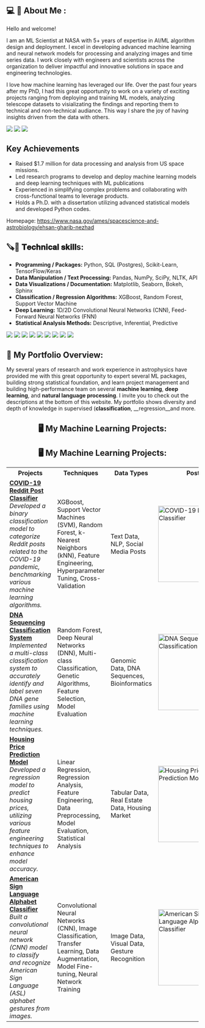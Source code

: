 
<!--
**EhsanGharibNezhad/EhsanGharibNezhad** is a ✨ _special_ ✨ repository because its `README.md` (this file) appears on your GitHub profile.

Here are some ideas to get you started:


-->
 
<h2> 💻 💼 About Me : </h2>
Hello and welcome!

I am an ML Scientist at NASA with 5+ years of expertise in AI/ML algorithm design and deployment. I excel in developing advanced machine learning and neural network models for processing and analyzing images and time series data. I work closely with engineers and scientists across the organization to deliver impactful and innovative solutions in space and engineering technologies.

I love how machine learning has leveraged our life. Over the past four years after my PhD, I had this great opportunity to work on a variety of exciting projects ranging from deploying and training ML models, analyzing telescope datasets to visializating the findings and reporting them to technical and non-technical audiance. This way I share the joy of having insights driven from the data with others.  

[![](https://img.shields.io/badge/LinkedIn-0077B5?style=for-the-badge&logo=linkedin&logoColor=white)](https://www.linkedin.com/in/ehsan-gharib-nezhad/) 
[![](https://img.shields.io/badge/Twitter-1DA1F2?style=for-the-badge&logo=twitter&logoColor=white)](https://twitter.com/exoEhsan) 
[![](https://img.shields.io/badge/GitHub-100000?style=for-the-badge&logo=github&logoColor=white)](https://github.com/EhsanGharibNezhad?tab=repositories) 
<!--
[![]()](https://twitter.com/exoEhsan) 
[![]()](https://twitter.com/exoEhsan) 
[![]()](https://twitter.com/exoEhsan) --->


## Key Achievements

   - Raised $1.7 million for data processing and analysis from US space missions.
   - Led research programs to develop and deploy machine learning models and deep learning techniques with ML publications
   - Experienced in simplifying complex problems and collaborating with cross-functional teams to leverage products.
   - Holds a Ph.D. with a dissertation utilizing advanced statistical models and developed Python codes.

Homepage: https://www.nasa.gov/ames/spacescience-and-astrobiology/ehsan-gharib-nezhad

<h2>🪚🔧 𝐓𝐞𝐜𝐡𝐧𝐢𝐜𝐚𝐥 𝐬𝐤𝐢𝐥𝐥s:</h2>

   - **Programming / Packages:** Python, SQL (Postgres), Scikit-Learn, TensorFlow/Keras
   - **Data Manipulation / Text Processing:** Pandas, NumPy, SciPy, NLTK, API
   - **Data Visualizations / Documentation:** Matplotlib, Seaborn, Bokeh, Sphinx
   - **Classification / Regression Algorithms:** XGBoost, Random Forest, Support Vector Machine
   - **Deep Learning:** 1D/2D Convolutional Neural Networks (CNN), Feed-Forward Neural Networks (FNN)
   - **Statistical Analysis Methods:** Descriptive, Inferential, Predictive




  [![](https://img.shields.io/badge/Python-FFD43B?style=for-the-badge&logo=python&logoColor=darkgreen)](https://www.python.org)
  [![](https://img.shields.io/badge/SQL-00000F?style=for-the-badge&logo=mysql&logoColor=white)](https://www.sql.com)
  [![](https://img.shields.io/badge/scikit_learn-F7931E?style=for-the-badge&logo=scikit-learn&logoColor=white)](https://scikit-learn.org/stable/)
  [![](https://img.shields.io/badge/TensorFlow-FF6F00?style=for-the-badge&logo=TensorFlow&logoColor=white)](https://www.tensorflow.org)
  [![](https://img.shields.io/badge/Keras-D00000?style=for-the-badge&logo=Keras&logoColor=white)](https://keras.io)
  [![](https://img.shields.io/badge/conda-342B029.svg?&style=for-the-badge&logo=anaconda&logoColor=white)](https://www.anaconda.com)
  [![](https://img.shields.io/badge/AWS-232F3E?style=for-the-badge&logo=amazonaws&logoColor=white)](https://aws.amazon.com)
  [![](https://img.shields.io/badge/SageMaker-F2C300?style=for-the-badge&logo=amazonaws&logoColor=white)](https://aws.amazon.com/sagemaker/)
  [![](https://img.shields.io/badge/OpenCV-5C3EE8?style=for-the-badge&logo=opencv&logoColor=white)](https://opencv.org)



## 💼 My Portfolio Overview:
My several years of research and work experience in astrophysics have provided me with this great opportunity to expert several ML packages, building strong statistical foundation, and learn project management and building high-performance team on several __machine learning__, __deep learning__, and  __natural language processing__. I invite you to check out the descriptions at the bottom of this website. My portfolio shows diversity and depth of knowledge in supervised (__classification__, __regression__and more.

<h2 align="center"> 🖥 My Machine Learning Projects: </h2> 

<h2 align="center"> 🖥 My Machine Learning Projects: </h2> 

<table>
  <tr>
    <th>Projects</th>
    <th>Techniques</th>
    <th>Data Types</th>
    <th>Poster</th>
  </tr>
  <tr>
    <td>
      <a href="https://github.com/EhsanGharibNezhad/Reddit_pandemic_Covid_NLP"><strong>COVID-19 Reddit Post Classifier</strong></a><br>
      <em>Developed a binary classification model to categorize Reddit posts related to the COVID-19 pandemic, benchmarking various machine learning algorithms.</em>
    </td>
    <td>XGBoost, Support Vector Machines (SVM), Random Forest, k-Nearest Neighbors (kNN), Feature Engineering, Hyperparameter Tuning, Cross-Validation</td>
    <td>Text Data, NLP, Social Media Posts</td>
    <td><img src="https://www.cnet.com/a/img/resize/f02a9f6e90e5c39347a2b44fb01e11f8a7656663/hub/2020/12/15/999f6acd-77f2-4bdf-9ac3-38c9335eecdf/gettyimages-1209519819.jpg?auto=webp&fit=crop&height=675&width=1200" alt="COVID-19 Reddit Post Classifier" width="200"></td>
  </tr>
  <tr>
    <td>
      <a href="https://github.com/EhsanGharibNezhad/DNA_Sequencing_Using_Machine_Learning_Algorithms"><strong>DNA Sequencing Classification System</strong></a><br>
      <em>Implemented a multi-class classification system to accurately identify and label seven DNA gene families using machine learning techniques.</em>
    </td>
    <td>Random Forest, Deep Neural Networks (DNN), Multi-class Classification, Genetic Algorithms, Feature Selection, Model Evaluation</td>
    <td>Genomic Data, DNA Sequences, Bioinformatics</td>
    <td><img src="https://biocorecrg.github.io/CRG_Bioinformatics_for_Biologists_2021/pics/dna_title.jpg" alt="DNA Sequencing Classification System" width="200"></td>
  </tr>
  <tr>
    <td>
      <a href="https://github.com/EhsanGharibNezhad/Prediction-of-the-Housing-Price-Using-Machine-Learning-Tools"><strong>Housing Price Prediction Model</strong></a><br>
      <em>Developed a regression model to predict housing prices, utilizing various feature engineering techniques to enhance model accuracy.</em>
    </td>
    <td>Linear Regression, Regression Analysis, Feature Engineering, Data Preprocessing, Model Evaluation, Statistical Analysis</td>
    <td>Tabular Data, Real Estate Data, Housing Market</td>
    <td><img src="https://www.forbes.com/advisor/wp-content/uploads/2022/04/housing_crash.jpg" alt="Housing Price Prediction Model" width="200"></td>
  </tr>
  <tr>
    <td>
      <a href="https://github.com/EhsanGharibNezhad/ASL_alphabet_cnn_model_for_GA"><strong>American Sign Language Alphabet Classifier</strong></a><br>
      <em>Built a convolutional neural network (CNN) model to classify and recognize American Sign Language (ASL) alphabet gestures from images.</em>
    </td>
    <td>Convolutional Neural Networks (CNN), Image Classification, Transfer Learning, Data Augmentation, Model Fine-tuning, Neural Network Training</td>
    <td>Image Data, Visual Data, Gesture Recognition</td>
    <td><img src="https://media.springernature.com/lw685/springer-static/image/art%3A10.1007%2Fs00521-019-04691-y/MediaObjects/521_2019_4691_Fig1_HTML.png" alt="American Sign Language Alphabet Classifier" width="200"></td>
  </tr>
</table>






